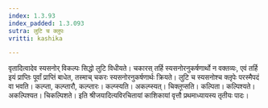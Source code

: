 ```yaml
---
index: 1.3.93
index_padded: 1.3.093
sutra: लुटि च क्लुपः
vritti: kashika

---
```

वृतादित्वादेव स्यसनोर् विकल्पः सिद्धो लुटि विधीयते। चकारस् तर्हि स्यसनोरनुकर्षणार्थो न वक्तव्यः, एवं तर्हि इयं प्राप्तिः पूर्वां प्राप्तिं बाधेत, तस्माच् चकरः स्यसनोरनुकर्षणार्थः क्रियते। लुटि च स्यसनोश्च क्लृपेः परस्मैपदं वा भवति। कल्प्ता, कल्प्तारौ, कल्प्तारः। कल्प्स्यति। अकल्प्स्यत्। चिक्ल्̥प्सति। कल्पिता। कल्पिश्यते। अकल्पिश्यत। चिकल्पिशते। इति श्रीजयादित्यविरचितायां काशिकायां वृत्तौ प्रथमाध्यायस्य तृतीयः पादः।